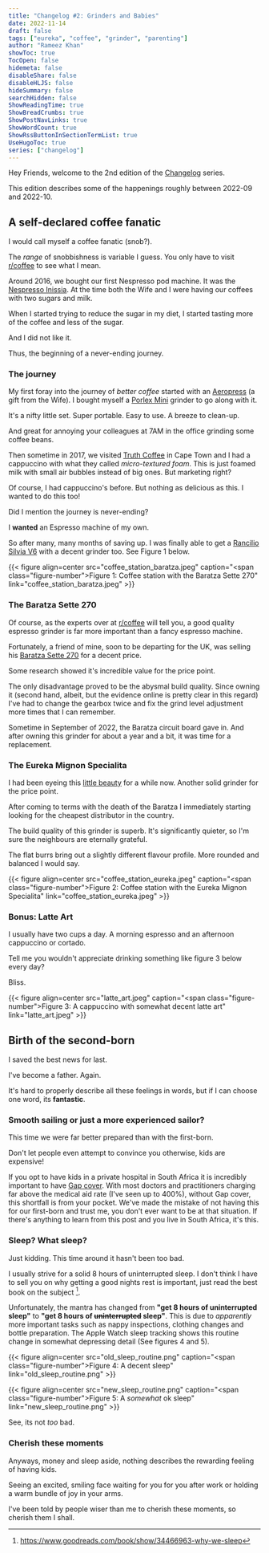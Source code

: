 ```yaml
---
title: "Changelog #2: Grinders and Babies"
date: 2022-11-14
draft: false
tags: ["eureka", "coffee", "grinder", "parenting"]
author: "Rameez Khan"
showToc: true
TocOpen: false
hidemeta: false
disableShare: false
disableHLJS: false
hideSummary: false
searchHidden: false
ShowReadingTime: true
ShowBreadCrumbs: true
ShowPostNavLinks: true
ShowWordCount: true
ShowRssButtonInSectionTermList: true
UseHugoToc: true
series: ["changelog"]
---
```


Hey Friends, welcome to the 2nd edition of the [Changelog](/series/changelog) series. 

This edition describes some of the happenings roughly between 2022-09 and 2022-10.

## A self-declared coffee fanatic

I would call myself a coffee fanatic (snob?). 

The _range_ of snobbishness is variable I guess. You only have to visit [r/coffee](https://reddit.com/r/coffee) to see what I mean.

Around 2016, we bought our first Nespresso pod machine. It was the [Nespresso Inissia](https://www.nespresso.com/de/de/inissia-machines-range). At the time both the Wife and I were having our coffees with two sugars and milk.

When I started trying to reduce the sugar in my diet, I started tasting more of the coffee and less of the sugar. 

And I did not like it.

Thus, the beginning of a never-ending journey. 

### The journey

My first foray into the journey of _better coffee_ started with an [Aeropress](https://aeropress.com/products/aeropress-coffee-maker) (a gift from the Wife). I bought myself a [Porlex Mini](https://www.porlexgrinders.com/collections/frontpage/products/porlex-mini-grinder-ii) grinder to go along with it.

It's a nifty little set. Super portable. Easy to use. A breeze to clean-up. 

And great for annoying your colleagues at 7AM in the office grinding some coffee beans.

Then sometime in 2017, we visited [Truth Coffee](https://truth.coffee/) in Cape Town and I had a cappuccino with what they called _micro-textured foam_. This is just foamed milk with small air bubbles instead of big ones. But marketing right?

Of course, I had cappuccino's before. But nothing as delicious as this. I wanted to do this too! 

Did I mention the journey is never-ending?

I **wanted** an Espresso machine of my own.

So after many, many months of saving up. I was finally able to get a [Rancilio Silvia V6](https://www.ranciliogroup.com/rancilio/silvia/silvia/) with a decent grinder too. See Figure 1 below.

{{< figure align=center src="coffee_station_baratza.jpeg" caption="<span class=\"figure-number\">Figure 1: </span>Coffee station with the Baratza Sette 270" link="coffee_station_baratza.jpeg" >}}

### The Baratza Sette 270

Of course, as the experts over at [r/coffee](https://reddit.com/r/coffee) will tell you, a good quality espresso grinder is far more important than a fancy espresso machine. 

Fortunately, a friend of mine, soon to be departing for the UK, was selling his [Baratza Sette 270](https://baratza.com/grinder/sette-270/) for a  decent price. 

Some research showed it's incredible value for the price point. 

The only disadvantage proved to be the abysmal build quality. 
Since owning it (second hand, albeit, but the evidence online is pretty clear in this regard) I've had to change the gearbox twice and fix the grind level adjustment more times that I can remember.

Sometime in September of 2022, the Baratza circuit board gave in. And after owning this grinder for about a year and a bit, it was time for a replacement.

### The Eureka Mignon Specialita

I had been eyeing this [little beauty](https://www.eureka.co.it/en/catalogo/prodotti/macinacaff%C3%A8+istantaneo/1/20.aspx) for a while now. Another solid grinder for the price point.

After coming to terms with the death of the Baratza I immediately starting looking for the cheapest distributor in the country.

The build quality of this grinder is superb. It's significantly quieter, so I'm sure the neighbours are eternally grateful.

The flat burrs bring out a slightly different flavour profile. More rounded and balanced I would say.

{{< figure align=center src="coffee_station_eureka.jpeg" caption="<span class=\"figure-number\">Figure 2: </span>Coffee station with the Eureka Mignon Specialita" link="coffee_station_eureka.jpeg" >}}


### Bonus: Latte Art

I usually have two cups a day. A morning espresso and an afternoon cappuccino or cortado. 

Tell me you wouldn't appreciate drinking something like figure 3 below every day? 

Bliss.

{{< figure align=center src="latte_art.jpeg" caption="<span class=\"figure-number\">Figure 3: </span>A cappuccino with somewhat decent latte art" link="latte_art.jpeg" >}}

## Birth of the second-born

I saved the best news for last.

I've become a father. Again. 

It's hard to properly describe all these feelings in words, but if I can choose one word, its **fantastic**.

### Smooth sailing or just a more experienced sailor?

This time we were far better prepared than with the first-born.

Don't let people even attempt to convince you otherwise, kids are expensive! 

If you opt to have kids in a private hospital in South Africa it is incredibly important to have [Gap cover](https://www.medicalaid-quotes.co.za/articles/gap-cover). 
With most doctors and practitioners charging far above the medical aid rate (I've seen up to 400%), without Gap cover, this shortfall is from your pocket.
We've made the mistake of not having this for our first-born and trust me, you don't ever want to be at that situation. 
If there's anything to learn from this post and you live in South Africa, it's this.

### Sleep? What sleep?

Just kidding. This time around it hasn't been too bad.

I usually strive for a solid 8 hours of uninterrupted sleep. I don't think I have to sell you on why getting a good nights rest is important, just read the best book on the subject [^1].

[^1]: https://www.goodreads.com/book/show/34466963-why-we-sleep

Unfortunately, the mantra has changed from __"get 8 hours of uninterrupted sleep"__ to __"get 8 hours of ~~uninterrupted~~ sleep"__. This is due to _apparently_ more important tasks such as nappy inspections, clothing changes and bottle preparation. 
The Apple Watch sleep tracking shows this routine change in somewhat depressing detail (See figures 4 and 5).

{{< figure align=center src="old_sleep_routine.png" caption="<span class=\"figure-number\">Figure 4: </span>A decent sleep" link="old_sleep_routine.png" >}}

{{< figure align=center src="new_sleep_routine.png" caption="<span class=\"figure-number\">Figure 5: </span>A _somewhat_ ok sleep" link="new_sleep_routine.png" >}}

See, its not _too_ bad. 

### Cherish these moments

Anyways, money and sleep aside, nothing describes the rewarding feeling of having kids. 

Seeing an excited, smiling face waiting for you for you after work or holding a warm bundle of joy in your arms.

I've been told by people wiser than me to cherish these moments, so cherish them I shall.

